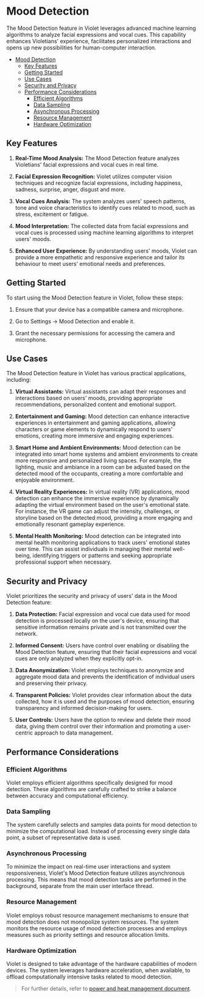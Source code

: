 # Mood Detection

The Mood Detection feature in Violet leverages advanced machine learning
algorithms to analyze facial expressions and vocal cues. This capability enhances
Violetians' experience, facilitates personalized interactions and opens up new
possibilities for human-computer interaction.

- [Mood Detection](#mood-detection)
  - [Key Features](#key-features)
  - [Getting Started](#getting-started)
  - [Use Cases](#use-cases)
  - [Security and Privacy](#security-and-privacy)
  - [Performance Considerations](#performance-considerations)
    - [Efficient Algorithms](#efficient-algorithms)
    - [Data Sampling](#data-sampling)
    - [Asynchronous Processing](#asynchronous-processing)
    - [Resource Management](#resource-management)
    - [Hardware Optimization](#hardware-optimization)

## Key Features

1. **Real-Time Mood Analysis:** The Mood Detection feature analyzes Violetians' facial expressions and vocal cues in real time.

2. **Facial Expression Recognition:** Violet utilizes computer vision techniques and recognize facial expressions, including happiness, sadness, surprise, anger, disgust and more.

3. **Vocal Cues Analysis:** The system analyzes users' speech patterns, tone and voice characteristics to identify cues related to mood, such as stress, excitement or fatigue.

4. **Mood Interpretation:** The collected data from facial expressions and vocal cues is processed using machine learning algorithms to interpret users' moods.

5. **Enhanced User Experience:** By understanding users' moods, Violet can provide a more empathetic and responsive experience and tailor its behaviour to meet users' emotional needs and preferences.

## Getting Started

To start using the Mood Detection feature in Violet, follow these steps:

1. Ensure that your device has a compatible camera and microphone.

2. Go to Settings -> Mood Detection and enable it.

3. Grant the necessary permissions for accessing the camera and microphone.

## Use Cases

The Mood Detection feature in Violet has various practical applications, including:

1. **Virtual Assistants:** Virtual assistants can adapt their responses and interactions based on users' moods, providing appropriate recommendations, personalized content and emotional support.

2. **Entertainment and Gaming:** Mood detection can enhance interactive experiences in entertainment and gaming applications, allowing characters or game elements to dynamically respond to users' emotions, creating more immersive and engaging experiences.

3. **Smart Home and Ambient Environments:** Mood detection can be integrated into smart home systems and ambient environments to create more responsive and personalized living spaces. For example, the lighting, music and ambiance in a room can be adjusted based on the detected mood of the occupants, creating a more comfortable and enjoyable environment.

4. **Virtual Reality Experiences:** In virtual reality (VR) applications, mood detection can enhance the immersive experience by dynamically adapting the virtual environment based on the user's emotional state. For instance, the VR game can adjust the intensity, challenges, or storyline based on the detected mood, providing a more engaging and emotionally resonant gameplay experience.

5. **Mental Health Monitoring:** Mood detection can be integrated into mental health monitoring applications to track users' emotional states over time. This can assist individuals in managing their mental well-being, identifying triggers or patterns and seeking appropriate professional support when necessary.

## Security and Privacy

Violet prioritizes the security and privacy of users' data in the Mood Detection feature:

1. **Data Protection:** Facial expression and vocal cue data used for mood detection is processed locally on the user's device, ensuring that sensitive information remains private and is not transmitted over the network.

2. **Informed Consent:** Users have control over enabling or disabling the Mood Detection feature, ensuring that their facial expressions and vocal cues are only analyzed when they explicitly opt-in.

3. **Data Anonymization:** Violet employs techniques to anonymize and aggregate mood data and prevents the identification of individual users and preserving their privacy.

4. **Transparent Policies:** Violet provides clear information about the data collected, how it is used and the purposes of mood detection, ensuring transparency and informed decision-making for users.

5. **User Controls:** Users have the option to review and delete their mood data, giving them control over their information and promoting a user-centric approach to data management.

## Performance Considerations

### Efficient Algorithms

Violet employs efficient algorithms specifically designed for mood detection. These
algorithms are carefully crafted to strike a balance between accuracy and computational
efficiency.

### Data Sampling

The system carefully selects and samples data points for mood detection to minimize the
computational load. Instead of processing every single data point, a subset of
representative data is used.

### Asynchronous Processing

To minimize the impact on real-time user interactions and system responsiveness, Violet's
Mood Detection feature utilizes asynchronous processing. This means that mood detection
tasks are performed in the background, separate from the main user interface thread.

### Resource Management

Violet employs robust resource management mechanisms to ensure that mood detection does
not monopolize system resources. The system monitors the resource usage of mood detection
processes and employs measures such as priority settings and resource allocation limits.

### Hardware Optimization

Violet is designed to take advantage of the hardware capabilities of modern devices. The
system leverages hardware acceleration, when available, to offload computationally
intensive tasks related to mood detection.

> For further details, refer to [power and heat management document](./power-and-heat.md).
